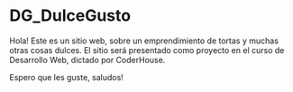 # DG_DulceGusto
Hola! Este es un sitio web, sobre un emprendimiento de tortas y muchas otras cosas dulces. El sitio será presentado como proyecto en el curso de Desarrollo Web, dictado por CoderHouse.

Espero que les guste, saludos!
